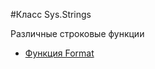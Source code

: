 ﻿---
Title: Класс Sys.Strings
Link: Sys.Strings
---

#Класс Sys.Strings

Различные строковые функции

* [Функция Format](topic:.Custom.Classes.Strings.Format)
